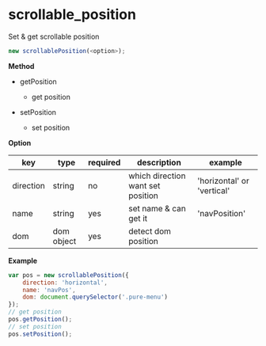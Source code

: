 # scrollable_position

Set &amp; get scrollable position

```JavaScript
new scrollablePosition(<option>);
```

**Method**

* getPosition
  * get position

* setPosition
  * set position

**Option**

|key|type|required|description|example|
|---|---|---|---|---|
|direction|string|no|which direction want set position|'horizontal' or 'vertical'|
|name|string|yes|set name & can get it|'navPosition'|
|dom|dom object|yes|detect dom position||



**Example**

```JavaScript
var pos = new scrollablePosition({
    direction: 'horizontal',
    name: 'navPos',
    dom: document.querySelector('.pure-menu')
});
// get position
pos.getPosition();
// set position
pos.setPosition();
```
